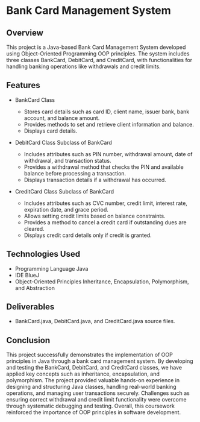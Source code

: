 # Bank Card Management System

## Overview
This project is a Java-based Bank Card Management System developed using Object-Oriented Programming OOP principles. The system includes three classes BankCard, DebitCard, and CreditCard, with functionalities for handling banking operations like withdrawals and credit limits. 

## Features
- BankCard Class
  - Stores card details such as card ID, client name, issuer bank, bank account, and balance amount.
  - Provides methods to set and retrieve client information and balance.
  - Displays card details.

- DebitCard Class Subclass of BankCard
  - Includes attributes such as PIN number, withdrawal amount, date of withdrawal, and transaction status.
  - Provides a withdrawal method that checks the PIN and available balance before processing a transaction.
  - Displays transaction details if a withdrawal has occurred.

- CreditCard Class Subclass of BankCard
  - Includes attributes such as CVC number, credit limit, interest rate, expiration date, and grace period.
  - Allows setting credit limits based on balance constraints.
  - Provides a method to cancel a credit card if outstanding dues are cleared.
  - Displays credit card details only if credit is granted.

## Technologies Used
- Programming Language Java
- IDE BlueJ
- Object-Oriented Principles Inheritance, Encapsulation, Polymorphism, and Abstraction

## Deliverables
- BankCard.java, DebitCard.java, and CreditCard.java source files.

## Conclusion
This project successfully demonstrates the implementation of OOP principles in Java through a bank card management system. By developing and testing the BankCard, DebitCard, and CreditCard classes, we have applied key concepts such as inheritance, encapsulation, and polymorphism. The project provided valuable hands-on experience in designing and structuring Java classes, handling real-world banking operations, and managing user transactions securely. Challenges such as ensuring correct withdrawal and credit limit functionality were overcome through systematic debugging and testing. Overall, this coursework reinforced the importance of OOP principles in software development.